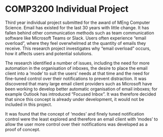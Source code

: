 # COMP3200 Individual Project
Third year individual project submitted for the award of MEng Computer Science. Email has existed for the last 30 years with little change. It has fallen behind other communication methods such as team communication software like Microsoft Teams or Slack. Users often experience “email overload”, where they feel overwhelmed at the quantity of emails they receive. This research project investigates why “email overload” occurs, how it affects users and potential solutions.

The research identified a number of issues, including the need for more automation in the organisation of inboxes, the desire to place the email client into a ‘mode’ to suit the users’ needs at that time and the need for fine-tuned control over their notifications to prevent distraction. It was discovered that many large email client providers such as Microsoft have been working to develop better automatic organisation of email inboxes; for example Outlook has introduced “Focused Inbox”. It was therefore decided that since this concept is already under development, it would not be included in this project.

It was found that the concept of ‘modes’ and finely tuned notification control were the least explored and therefore an email client with ‘modes’ to allow the user more control over their notifications was developed as a proof of concept.
